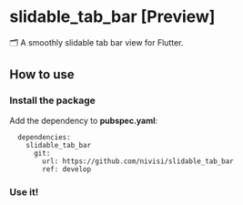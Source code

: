 # slidable_tab_bar [Preview]

🗂 A smoothly slidable tab bar view for Flutter.

## How to use

### Install the package

Add the dependency to **pubspec.yaml**:

```
  dependencies:
    slidable_tab_bar
      git:
        url: https://github.com/nivisi/slidable_tab_bar
        ref: develop
```

### Use it!

